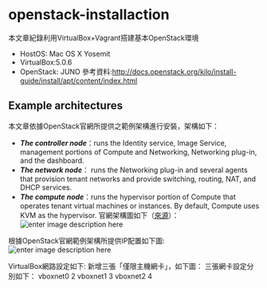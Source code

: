 # openstack-installaction
本文章紀錄利用VirtualBox+Vagrant搭建基本OpenStack環境

 - HostOS: Mac OS X Yosemit
 - VirtualBox:5.0.6
 - OpenStack: JUNO
參考資料:http://docs.openstack.org/kilo/install-guide/install/apt/content/index.html

**Example architectures**
----------
本文章依據OpenStack官網所提供之範例架構進行安裝，架構如下：

 - ***The controller node***：runs the Identity service, Image Service, management portions of Compute and Networking, Networking plug-in, and the dashboard.
 - ***The network node***： runs the Networking plug-in and several agents that provision tenant networks and provide switching, routing, NAT, and DHCP services. 
 - ***The compute node***：runs the hypervisor portion of Compute that operates tenant virtual machines or instances. By default, Compute uses KVM as the hypervisor. 
官網架構圖如下（[來源](http://docs.openstack.org/juno/install-guide/install/apt/content/figures/1/a/common/figures/installguidearch-neutron-hw.png)）：
![enter image description here](http://docs.openstack.org/juno/install-guide/install/apt/content/figures/1/a/common/figures/installguidearch-neutron-hw.png)

根據OpenStack官網範例架構所提供IP配置如下圖:
![enter image description here](http://docs.openstack.org/juno/install-guide/install/apt/content/figures/1/a/common/figures/installguidearch-neutron-networks.png)

VirtualBox網路設定如下:
  新增三張「僅限主機網卡」，如下圖：
  [](https://drive.google.com/file/d/0BwL8_rnFytxOeXFvZm5wazl6RVE/view?usp=sharing)
  三張網卡設定分別如下：
  vboxnet0
  2
  vboxnet1
  3
  vboxnet2
  4

